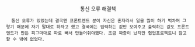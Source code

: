 <center>통신 오류 해결책</center>

      통신 오류가 있었는데 결국엔 프론트엔드 분이 자신은 혼자라서 일을 많이 하기 벅차며 그렇기 때문에 자기 말대로 하자고 했고 결국에는 입력하는 값만 보여주고 출력하는 값도 프론트엔드가 만든 피그마대로 따로 빼서 만들어줘야했다. 조금 짜증이 났지만 협업프로젝트니 참고 할 수 밖에 없었다.
